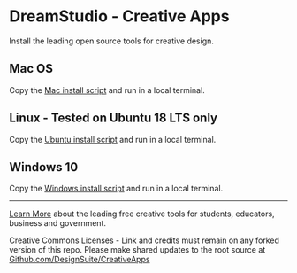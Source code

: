 # DreamStudio - Creative Apps

Install the leading open source tools for creative design.  

## Mac OS

Copy the [Mac install script](MacOS/InstallCreativeApps.sh) and run in a local terminal.  

## Linux - Tested on Ubuntu 18 LTS only
Copy the [Ubuntu install script](Ubuntu/InstallCreativeApps.sh) and run in a local terminal. 

## Windows 10
Copy the [Windows install script](Windows/InstallCreativeApps.ps1) and run in a local terminal. 

-----
[Learn More](https://dreamstudio.com/dreamstudio/creative/#suite) about the leading free creative tools for students, educators, business and government.  

Creative Commons Licenses - Link and credits must remain on any forked version of this repo. Please make shared updates to the root source at [Github.com/DesignSuite/CreativeApps](https://Github.com/DesignSuite/CreativeApps)


